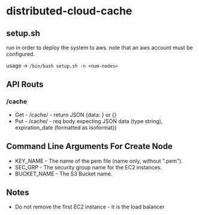 # distributed-cloud-cache

## setup.sh
run in order to deploy the system to aws. note that an aws account must 
be configured. 

usage -> ```/bin/bash setup.sh -n <num-nodes>```

## API Routs
### /cache
* Get - /cache/<key> - return JSON {data: <data>} or {}
* Put - /cache/<key> - req body expecting JSON data (type string), expiration_date (formatted as isoformat)}
## Command Line Arguments For Create Node
* KEY_NAME - The name of the pem file (name only, without ".pem").
* SEC_GRP - The security group name for the EC2 instances.
* BUCKET_NAME - The S3 Bucket name.
## Notes
* Do not remove the first EC2 instance - it is the load balancer
